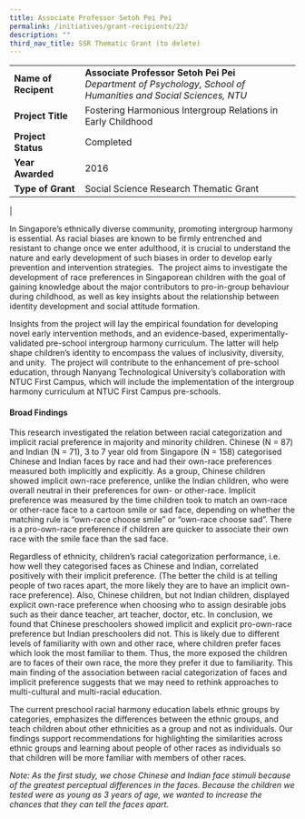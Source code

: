 ```yaml
---
title: Associate Professor Setoh Pei Pei
permalink: /initiatives/grant-recipients/23/
description: ""
third_nav_title: SSR Thematic Grant (to delete)
---
```



|  |  |
|---|---|
| **Name of Recipent** | **Associate Professor Setoh Pei Pei**<br>_Department of Psychology, School of Humanities and Social Sciences, NTU_ |
| **Project Title** | Fostering Harmonious Intergroup Relations in Early Childhood |
| **Project Status** | Completed |
| **Year Awarded** | 2016 |
| **Type of Grant** | Social Science Research Thematic Grant |
|

In Singapore’s ethnically diverse community, promoting intergroup harmony is essential. As racial biases are known to be firmly entrenched and resistant to change once we enter adulthood, it is crucial to understand the nature and early development of such biases in order to develop early prevention and intervention strategies.  The project aims to investigate the development of race preferences in Singaporean children with the goal of gaining knowledge about the major contributors to pro-in-group behaviour during childhood, as well as key insights about the relationship between identity development and social attitude formation.  

Insights from the project will lay the empirical foundation for developing novel early intervention methods, and an evidence-based, experimentally-validated pre-school intergroup harmony curriculum. The latter will help shape children’s identity to encompass the values of inclusivity, diversity, and unity.  The project will contribute to the enhancement of pre-school education, through Nanyang Technological University’s collaboration with NTUC First Campus, which will include the implementation of the intergroup harmony curriculum at NTUC First Campus pre-schools.

#### **Broad Findings**
This research investigated the relation between racial categorization and implicit racial preference in majority and minority children. Chinese (N = 87) and Indian (N = 71), 3 to 7 year old from Singapore (N = 158) categorised Chinese and Indian faces by race and had their own-race preferences measured both implicitly and explicitly. As a group, Chinese children showed implicit own-race preference, unlike the Indian children, who were overall neutral in their preferences for own- or other-race. Implicit preference was measured by the time children took to match an own-race or other-race face to a cartoon smile or sad face, depending on whether the matching rule is “own-race choose smile” or “own-race choose sad”. There is a pro-own-race preference if children are quicker to associate their own race with the smile face than the sad face.

Regardless of ethnicity, children’s racial categorization performance, i.e. how well they categorised faces as Chinese and Indian, correlated positively with their implicit preference. (The better the child is at telling people of two races apart, the more likely they are to have an implicit own-race preference). Also, Chinese children, but not Indian children, displayed explicit own-race preference when choosing who to assign desirable jobs such as their dance teacher, art teacher, doctor, etc. In conclusion, we found that Chinese preschoolers showed implicit and explicit pro-own-race preference but Indian preschoolers did not. This is likely due to different levels of familiarity with own and other race, where children prefer faces which look the most familiar to them. Thus, the more exposed the children are to faces of their own race, the more they prefer it due to familiarity. This main finding of the association between racial categorization of faces and implicit preference suggests that we may need to rethink approaches to multi-cultural and multi-racial education.

The current preschool racial harmony education labels ethnic groups by categories, emphasizes the differences between the ethnic groups, and teach children about other ethnicities as a group and not as individuals. Our findings support recommendations for highlighting the similarities across ethnic groups and learning about people of other races as individuals so that children will be more familiar with members of other races.

_Note:_ _As the first study, we chose Chinese and Indian face stimuli because of the greatest perceptual differences in the faces. Because the children we tested were as young as 3 years of age, we wanted to increase the chances that they can tell the faces apart._

